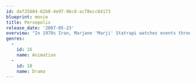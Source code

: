 ```yaml
---
id: daf25884-82b8-4e97-96c8-ac78ecc84173
blueprint: movie
title: Persepolis
release_date: '2007-05-23'
overview: "In 1970s Iran, Marjane 'Marji' Statrapi watches events through her young eyes and her idealistic family of a long dream being fulfilled of the hated Shah's defeat in the Iranian Revolution of 1979. However as Marji grows up, she witnesses first hand how the new Iran, now ruled by Islamic fundamentalists, has become a repressive tyranny on its own."
genres:
  -
    id: 16
    name: Animation
  -
    id: 18
    name: Drama
---
```

